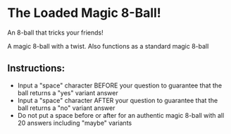 # The Loaded Magic 8-Ball!
An 8-ball that tricks your friends!

A magic 8-ball with a twist. Also functions as a standard magic 8-ball

## Instructions:
- Input a "space" character BEFORE your question to guarantee that the ball returns a "yes" variant answer
- Input a "space" character AFTER your question to guarantee that the ball returns a "no" variant answer
- Do not put a space before or after for an authentic magic 8-ball with all 20 answers including "maybe" variants
